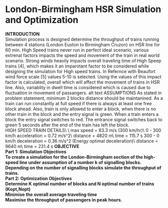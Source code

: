 <H1>London-Birmingham HSR Simulation and Optimization</H1>

<b>INTRODUCTION</b><br>
Simulation process is designed determine the throughput of trains running between 4 stations (London Euston to Birmingham Cruzon) on HSR line for 60 min. High Speed trains never run in perfect ideal scenario, various extrenal factors impacts the speed and movement of the train in real world scenario. Strong winds heavily impacts overall traveling time of High Speep trains [4], which makes it an imparotant factor to be considered while designing the simulation for High speed trains. In Refernce with Beaufort wind force scale [5] values 5-10 is selected. Using the values of this impact factor is calculated, overall which will affect the movement of trains in HSR line. Also, variablity in dwell time is considered which is caused due to fluctuation in movement of passangers.
alt text
ASSUMPTIONS
As stated in problem statement, minimum 2 blocks distance should be maintanined. As a train can run constantly at full speed if there is always at least one free block ahead. Also, train is only allowed to enter a block, when there is no other train in the block and the entry signal is green. When a train enters a block the entry signal switches to red. The entrance signal switches back to green 5 seconds after the end of the train has left the block.<br>
HIGH SPEED TRAIN DETAILS\ \ max speed = 83.3 m/s (300 km/hr)\ 0 - 300 km/h
acceleration = 0.72 m/s^2\ distance = 4820 m\ time = 115.7 s
300 - 0 km/h
deceleration = 0.36 m/s^2 (Energy optimal deceleration)\ distance = 9640 m\ time = 231.4 s
<b>OBJECTIVE<b><br>
Part 1: Simulation Objectives<br>
To create a simulation for the London-Birmingham section of the high-speed line under assumption of a number k of signalling blocks.
Depending on the number of signalling blocks simulate the throughput of trains.<br>
Part 2: Optimization Objectives<br>
Determine K optimal number of blocks and N optimal number of trains (Kopt,Nopt)<br>
Minimise the overall average traveling time<br>
Maximise the throughput of passengers in peak hours.<br>
